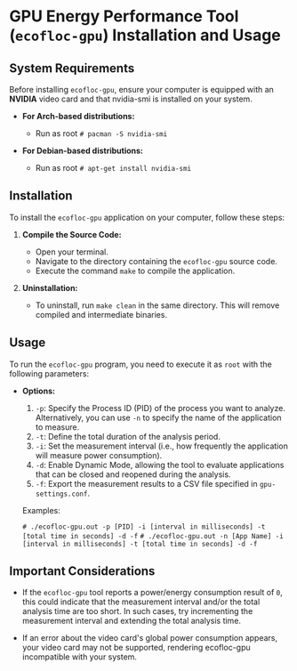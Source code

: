 # GPU Energy Performance Tool (`ecofloc-gpu`) Installation and Usage

## System Requirements


Before installing `ecofloc-gpu`, ensure your computer is equipped with an **NVIDIA** video card and that nvidia-smi is installed on your system.


- **For Arch-based distributions:**
  - Run as root `# pacman -S nvidia-smi`

- **For Debian-based distributions:**
  - Run as root `# apt-get install nvidia-smi`


## Installation

To install the `ecofloc-gpu` application on your computer, follow these steps:

1. **Compile the Source Code:**
   - Open your terminal.
   - Navigate to the directory containing the `ecofloc-gpu` source code.
   - Execute the command `make` to compile the application.

2. **Uninstallation:**
   - To uninstall, run `make clean` in the same directory. This will remove compiled and intermediate binaries.

## Usage

To run the `ecofloc-gpu` program, you need to execute it as `root` with the following parameters:

- **Options:**
  1. `-p`: Specify the Process ID (PID) of the process you want to analyze. Alternatively, you can use `-n` to specify the name of the application to measure.
  2. `-t`: Define the total duration of the analysis period.
  3. `-i`: Set the measurement interval (i.e., how frequently the application will measure power consumption).
  4. `-d`: Enable Dynamic Mode, allowing the tool to evaluate applications that can be closed and reopened during the analysis.
  5. `-f`: Export the measurement results to a CSV file specified in `gpu-settings.conf`.
  
  Examples:

  `# ./ecofloc-gpu.out -p [PID] -i [interval in milliseconds] -t [total time in seconds] -d -f`
  `# ./ecofloc-gpu.out -n [App Name] -i [interval in milliseconds] -t [total time in seconds] -d -f`


## Important Considerations

- If the `ecofloc-gpu` tool reports a power/energy consumption result of `0`, this could indicate that the measurement interval and/or the total analysis time are too short. In such cases, try incrementing the measurement interval and extending the total analysis time.

- If an error about the video card's global power consumption appears, your video card may not be supported, rendering ecofloc-gpu incompatible with your system.

